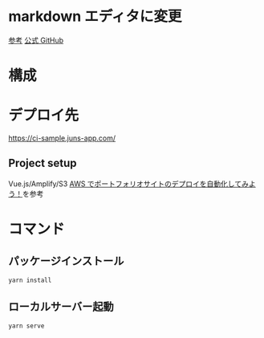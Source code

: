 # markdown エディタに変更

[参考](https://qiita.com/watatakahashi/items/097120d3a77ee90695eb)
[公式 GitHub](https://github.com/hinesboy/mavonEditor)

# 構成

# デプロイ先

https://ci-sample.juns-app.com/

## Project setup

Vue.js/Amplify/S3
[AWS でポートフォリオサイトのデプロイを自動化してみよう！](https://www.techpit.jp/courses/74)を参考

# コマンド

## パッケージインストール

```
yarn install
```

## ローカルサーバー起動

```
yarn serve
```
